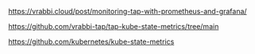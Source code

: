 https://vrabbi.cloud/post/monitoring-tap-with-prometheus-and-grafana/

https://github.com/vrabbi-tap/tap-kube-state-metrics/tree/main

https://github.com/kubernetes/kube-state-metrics